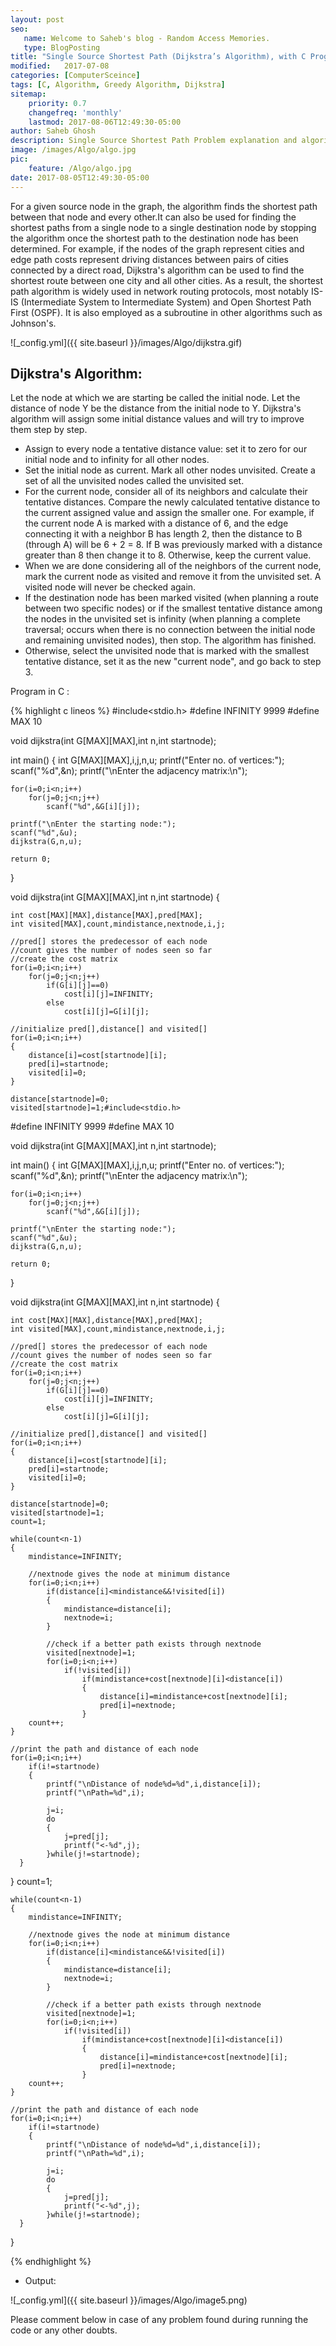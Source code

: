 ```yaml
---
layout: post
seo:
   name: Welcome to Saheb's blog - Random Access Memories.
   type: BlogPosting
title: "Single Source Shortest Path (Dijkstra’s Algorithm), with C Program Example"
modified:   2017-07-08
categories: [ComputerSceince]
tags: [C, Algorithm, Greedy Algorithm, Dijkstra]
sitemap:
    priority: 0.7
    changefreq: 'monthly'
    lastmod: 2017-08-06T12:49:30-05:00
author: Saheb Ghosh
description: Single Source Shortest Path Problem explanation and algorithmic solution(Dijkstra’s Algorithm). C Program example of Dijkstra’s Algorithm.
image: /images/Algo/algo.jpg
pic:
    feature: /Algo/algo.jpg
date: 2017-08-05T12:49:30-05:00
---
```

For a given source node in the graph, the algorithm finds the shortest path between that node and every other.It can also be 
used for finding the shortest paths from a single node to a single destination node by stopping the algorithm once the shortest 
path to the destination node has been determined. For example, if the nodes of the graph represent cities and edge path costs 
represent driving distances between pairs of cities connected by a direct road, Dijkstra's algorithm can be used to find the 
shortest route between one city and all other cities. As a result, the shortest path algorithm is widely used in network routing
protocols, most notably IS-IS (Intermediate System to Intermediate System) and Open Shortest Path First (OSPF). It is also 
employed as a subroutine in other algorithms such as Johnson's.

![_config.yml]({{ site.baseurl }}/images/Algo/dijkstra.gif)

## Dijkstra's Algorithm:

Let the node at which we are starting be called the initial node. Let the distance of node Y be the distance from the initial node to Y. Dijkstra's algorithm will assign some initial distance values and will try to improve them step by step.


- Assign to every node a tentative distance value: set it to zero for our initial node and to infinity for all other nodes.
- Set the initial node as current. Mark all other nodes unvisited. Create a set of all the unvisited nodes called the unvisited set.
- For the current node, consider all of its neighbors and calculate their tentative distances. Compare the newly calculated tentative distance to the current assigned value and assign the smaller one. For example, if the current node A is marked with a distance of 6, and the edge connecting it with a neighbor B has length 2, then the distance to B (through A) will be 6 + 2 = 8. If B was previously marked with a distance greater than 8 then change it to 8. Otherwise, keep the current value.
- When we are done considering all of the neighbors of the current node, mark the current node as visited and remove it from the unvisited set. A visited node will never be checked again.
- If the destination node has been marked visited (when planning a route between two specific nodes) or if the smallest tentative distance among the nodes in the unvisited set is infinity (when planning a complete traversal; occurs when there is no connection between the initial node and remaining unvisited nodes), then stop. The algorithm has finished.
- Otherwise, select the unvisited node that is marked with the smallest tentative distance, set it as the new "current node", and go back to step 3.


Program in C :

{% highlight c lineos %}
#include<stdio.h>
#define INFINITY 9999
#define MAX 10
 
void dijkstra(int G[MAX][MAX],int n,int startnode);
 
int main()
{
    int G[MAX][MAX],i,j,n,u;
    printf("Enter no. of vertices:");
    scanf("%d",&n);
    printf("\nEnter the adjacency matrix:\n");
    
    for(i=0;i<n;i++)
        for(j=0;j<n;j++)
            scanf("%d",&G[i][j]);
    
    printf("\nEnter the starting node:");
    scanf("%d",&u);
    dijkstra(G,n,u);
    
    return 0;
}
 
void dijkstra(int G[MAX][MAX],int n,int startnode)
{
 
    int cost[MAX][MAX],distance[MAX],pred[MAX];
    int visited[MAX],count,mindistance,nextnode,i,j;
    
    //pred[] stores the predecessor of each node
    //count gives the number of nodes seen so far
    //create the cost matrix
    for(i=0;i<n;i++)
        for(j=0;j<n;j++)
            if(G[i][j]==0)
                cost[i][j]=INFINITY;
            else
                cost[i][j]=G[i][j];
    
    //initialize pred[],distance[] and visited[]
    for(i=0;i<n;i++)
    {
        distance[i]=cost[startnode][i];
        pred[i]=startnode;
        visited[i]=0;
    }
    
    distance[startnode]=0;
    visited[startnode]=1;#include<stdio.h>
#define INFINITY 9999
#define MAX 10
 
void dijkstra(int G[MAX][MAX],int n,int startnode);
 
int main()
{
    int G[MAX][MAX],i,j,n,u;
    printf("Enter no. of vertices:");
    scanf("%d",&n);
    printf("\nEnter the adjacency matrix:\n");
    
    for(i=0;i<n;i++)
        for(j=0;j<n;j++)
            scanf("%d",&G[i][j]);
    
    printf("\nEnter the starting node:");
    scanf("%d",&u);
    dijkstra(G,n,u);
    
    return 0;
}
 
void dijkstra(int G[MAX][MAX],int n,int startnode)
{
 
    int cost[MAX][MAX],distance[MAX],pred[MAX];
    int visited[MAX],count,mindistance,nextnode,i,j;
    
    //pred[] stores the predecessor of each node
    //count gives the number of nodes seen so far
    //create the cost matrix
    for(i=0;i<n;i++)
        for(j=0;j<n;j++)
            if(G[i][j]==0)
                cost[i][j]=INFINITY;
            else
                cost[i][j]=G[i][j];
    
    //initialize pred[],distance[] and visited[]
    for(i=0;i<n;i++)
    {
        distance[i]=cost[startnode][i];
        pred[i]=startnode;
        visited[i]=0;
    }
    
    distance[startnode]=0;
    visited[startnode]=1;
    count=1;
    
    while(count<n-1)
    {
        mindistance=INFINITY;
        
        //nextnode gives the node at minimum distance
        for(i=0;i<n;i++)
            if(distance[i]<mindistance&&!visited[i])
            {
                mindistance=distance[i];
                nextnode=i;
            }
            
            //check if a better path exists through nextnode            
            visited[nextnode]=1;
            for(i=0;i<n;i++)
                if(!visited[i])
                    if(mindistance+cost[nextnode][i]<distance[i])
                    {
                        distance[i]=mindistance+cost[nextnode][i];
                        pred[i]=nextnode;
                    }
        count++;
    }
 
    //print the path and distance of each node
    for(i=0;i<n;i++)
        if(i!=startnode)
        {
            printf("\nDistance of node%d=%d",i,distance[i]);
            printf("\nPath=%d",i);
            
            j=i;
            do
            {
                j=pred[j];
                printf("<-%d",j);
            }while(j!=startnode);
      }
}
    count=1;
    
    while(count<n-1)
    {
        mindistance=INFINITY;
        
        //nextnode gives the node at minimum distance
        for(i=0;i<n;i++)
            if(distance[i]<mindistance&&!visited[i])
            {
                mindistance=distance[i];
                nextnode=i;
            }
            
            //check if a better path exists through nextnode            
            visited[nextnode]=1;
            for(i=0;i<n;i++)
                if(!visited[i])
                    if(mindistance+cost[nextnode][i]<distance[i])
                    {
                        distance[i]=mindistance+cost[nextnode][i];
                        pred[i]=nextnode;
                    }
        count++;
    }
 
    //print the path and distance of each node
    for(i=0;i<n;i++)
        if(i!=startnode)
        {
            printf("\nDistance of node%d=%d",i,distance[i]);
            printf("\nPath=%d",i);
            
            j=i;
            do
            {
                j=pred[j];
                printf("<-%d",j);
            }while(j!=startnode);
      }
}


{% endhighlight %}


- Output:


![_config.yml]({{ site.baseurl }}/images/Algo/image5.png)



Please comment below in case of any problem found during running the code or any other doubts.
